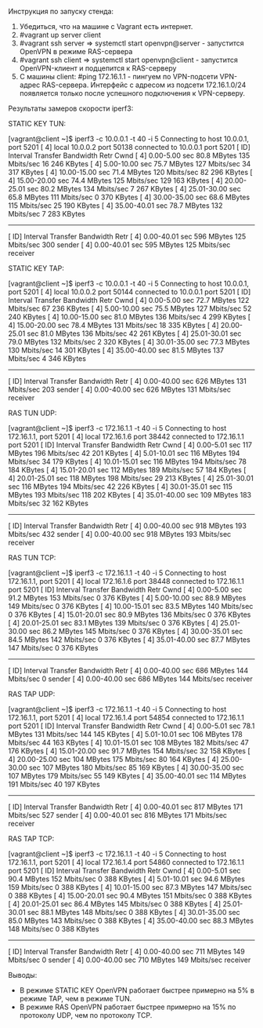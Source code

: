 Инструкция по запуску стенда:

1. Убедиться, что на машине с Vagrant есть интернет.
2. #vagrant up server client
3. #vagrant ssh server => systemctl start openvpn@server - запустится OpenVPN в режиме RAS-сервера
4. #vagrant ssh client => systemctl start openvpn@client - запустится OpenVPN-клиент и подцепится к RAS-серверу
5. С машины client: #ping 172.16.1.1 - пингуем по VPN-подсети VPN-адрес RAS-сервера. Интерфейс с адресом из подсети 172.16.1.0/24 появляется только после успешного подключения к VPN-серверу.

Результаты замеров скорости iperf3:


STATIC KEY TUN:

[vagrant@client ~]$ iperf3 -c 10.0.0.1 -t 40 -i 5
Connecting to host 10.0.0.1, port 5201
[  4] local 10.0.0.2 port 50138 connected to 10.0.0.1 port 5201
[ ID] Interval           Transfer     Bandwidth       Retr  Cwnd
[  4]   0.00-5.00   sec  80.8 MBytes   135 Mbits/sec   16    246 KBytes
[  4]   5.00-10.00  sec  75.7 MBytes   127 Mbits/sec   34    317 KBytes
[  4]  10.00-15.00  sec  71.4 MBytes   120 Mbits/sec   82    296 KBytes
[  4]  15.00-20.00  sec  74.4 MBytes   125 Mbits/sec  129    163 KBytes
[  4]  20.00-25.01  sec  80.2 MBytes   134 Mbits/sec    7    267 KBytes
[  4]  25.01-30.00  sec  65.8 MBytes   111 Mbits/sec    0    370 KBytes
[  4]  30.00-35.00  sec  68.6 MBytes   115 Mbits/sec   25    190 KBytes
[  4]  35.00-40.01  sec  78.7 MBytes   132 Mbits/sec    7    283 KBytes
- - - - - - - - - - - - - - - - - - - - - - - - -
[ ID] Interval           Transfer     Bandwidth       Retr
[  4]   0.00-40.01  sec   596 MBytes   125 Mbits/sec  300             sender
[  4]   0.00-40.01  sec   595 MBytes   125 Mbits/sec                  receiver

STATIC KEY TAP:

[vagrant@client ~]$ iperf3 -c 10.0.0.1 -t 40 -i 5
Connecting to host 10.0.0.1, port 5201
[  4] local 10.0.0.2 port 50144 connected to 10.0.0.1 port 5201
[ ID] Interval           Transfer     Bandwidth       Retr  Cwnd
[  4]   0.00-5.00   sec  72.7 MBytes   122 Mbits/sec   67    236 KBytes
[  4]   5.00-10.00  sec  75.5 MBytes   127 Mbits/sec   52    240 KBytes
[  4]  10.00-15.00  sec  81.0 MBytes   136 Mbits/sec    4    299 KBytes
[  4]  15.00-20.00  sec  78.4 MBytes   131 Mbits/sec   18    335 KBytes
[  4]  20.00-25.01  sec  81.0 MBytes   136 Mbits/sec   42    261 KBytes
[  4]  25.01-30.01  sec  79.0 MBytes   132 Mbits/sec    2    320 KBytes
[  4]  30.01-35.00  sec  77.3 MBytes   130 Mbits/sec   14    301 KBytes
[  4]  35.00-40.00  sec  81.5 MBytes   137 Mbits/sec    4    346 KBytes
- - - - - - - - - - - - - - - - - - - - - - - - -
[ ID] Interval           Transfer     Bandwidth       Retr
[  4]   0.00-40.00  sec   626 MBytes   131 Mbits/sec  203             sender
[  4]   0.00-40.00  sec   626 MBytes   131 Mbits/sec                  receiver

RAS TUN UDP:

[vagrant@client ~]$ iperf3 -c 172.16.1.1 -t 40 -i 5
Connecting to host 172.16.1.1, port 5201
[  4] local 172.16.1.6 port 38442 connected to 172.16.1.1 port 5201
[ ID] Interval           Transfer     Bandwidth       Retr  Cwnd
[  4]   0.00-5.01   sec   117 MBytes   196 Mbits/sec   42    201 KBytes
[  4]   5.01-10.01  sec   116 MBytes   194 Mbits/sec   34    179 KBytes
[  4]  10.01-15.01  sec   116 MBytes   194 Mbits/sec   78    184 KBytes
[  4]  15.01-20.01  sec   112 MBytes   189 Mbits/sec   57    184 KBytes
[  4]  20.01-25.01  sec   118 MBytes   198 Mbits/sec   29    213 KBytes
[  4]  25.01-30.01  sec   116 MBytes   194 Mbits/sec   42    226 KBytes
[  4]  30.01-35.01  sec   115 MBytes   193 Mbits/sec  118    202 KBytes
[  4]  35.01-40.00  sec   109 MBytes   183 Mbits/sec   32    162 KBytes
- - - - - - - - - - - - - - - - - - - - - - - - -
[ ID] Interval           Transfer     Bandwidth       Retr
[  4]   0.00-40.00  sec   918 MBytes   193 Mbits/sec  432             sender
[  4]   0.00-40.00  sec   918 MBytes   193 Mbits/sec                  receiver

RAS TUN TCP:

[vagrant@client ~]$ iperf3 -c 172.16.1.1 -t 40 -i 5
Connecting to host 172.16.1.1, port 5201
[  4] local 172.16.1.6 port 38448 connected to 172.16.1.1 port 5201
[ ID] Interval           Transfer     Bandwidth       Retr  Cwnd
[  4]   0.00-5.00   sec  91.2 MBytes   153 Mbits/sec    0    376 KBytes
[  4]   5.00-10.00  sec  88.9 MBytes   149 Mbits/sec    0    376 KBytes
[  4]  10.00-15.01  sec  83.5 MBytes   140 Mbits/sec    0    376 KBytes
[  4]  15.01-20.01  sec  80.9 MBytes   136 Mbits/sec    0    376 KBytes
[  4]  20.01-25.01  sec  83.1 MBytes   139 Mbits/sec    0    376 KBytes
[  4]  25.01-30.00  sec  86.2 MBytes   145 Mbits/sec    0    376 KBytes
[  4]  30.00-35.01  sec  84.5 MBytes   142 Mbits/sec    0    376 KBytes
[  4]  35.01-40.00  sec  87.7 MBytes   147 Mbits/sec    0    376 KBytes
- - - - - - - - - - - - - - - - - - - - - - - - -
[ ID] Interval           Transfer     Bandwidth       Retr
[  4]   0.00-40.00  sec   686 MBytes   144 Mbits/sec    0             sender
[  4]   0.00-40.00  sec   686 MBytes   144 Mbits/sec                  receiver


RAS TAP UDP:

[vagrant@client ~]$ iperf3 -c 172.16.1.1 -t 40 -i 5
Connecting to host 172.16.1.1, port 5201
[  4] local 172.16.1.4 port 54854 connected to 172.16.1.1 port 5201
[ ID] Interval           Transfer     Bandwidth       Retr  Cwnd
[  4]   0.00-5.01   sec  78.1 MBytes   131 Mbits/sec  144    145 KBytes
[  4]   5.01-10.01  sec   106 MBytes   178 Mbits/sec   44    163 KBytes
[  4]  10.01-15.01  sec   108 MBytes   182 Mbits/sec   47    176 KBytes
[  4]  15.01-20.00  sec  91.7 MBytes   154 Mbits/sec   32    158 KBytes
[  4]  20.00-25.00  sec   104 MBytes   175 Mbits/sec   80    164 KBytes
[  4]  25.00-30.00  sec   107 MBytes   180 Mbits/sec   85    169 KBytes
[  4]  30.00-35.00  sec   107 MBytes   179 Mbits/sec   55    149 KBytes
[  4]  35.00-40.01  sec   114 MBytes   191 Mbits/sec   40    197 KBytes
- - - - - - - - - - - - - - - - - - - - - - - - -
[ ID] Interval           Transfer     Bandwidth       Retr
[  4]   0.00-40.01  sec   817 MBytes   171 Mbits/sec  527             sender
[  4]   0.00-40.01  sec   816 MBytes   171 Mbits/sec                  receiver

RAS TAP TCP:

[vagrant@client ~]$ iperf3 -c 172.16.1.1 -t 40 -i 5
Connecting to host 172.16.1.1, port 5201
[  4] local 172.16.1.4 port 54860 connected to 172.16.1.1 port 5201
[ ID] Interval           Transfer     Bandwidth       Retr  Cwnd
[  4]   0.00-5.01   sec  90.4 MBytes   152 Mbits/sec    0    388 KBytes
[  4]   5.01-10.01  sec  94.6 MBytes   159 Mbits/sec    0    388 KBytes
[  4]  10.01-15.00  sec  87.3 MBytes   147 Mbits/sec    0    388 KBytes
[  4]  15.00-20.01  sec  90.4 MBytes   151 Mbits/sec    0    388 KBytes
[  4]  20.01-25.01  sec  86.4 MBytes   145 Mbits/sec    0    388 KBytes
[  4]  25.01-30.01  sec  88.1 MBytes   148 Mbits/sec    0    388 KBytes
[  4]  30.01-35.00  sec  85.0 MBytes   143 Mbits/sec    0    388 KBytes
[  4]  35.00-40.00  sec  88.3 MBytes   148 Mbits/sec    0    388 KBytes
- - - - - - - - - - - - - - - - - - - - - - - - -
[ ID] Interval           Transfer     Bandwidth       Retr
[  4]   0.00-40.00  sec   711 MBytes   149 Mbits/sec    0             sender
[  4]   0.00-40.00  sec   710 MBytes   149 Mbits/sec                  receiver



Выводы: 

- В режиме STATIC KEY OpenVPN работает быстрее примерно на 5% в режиме TAP, чем в режиме TUN.
- В режиме RAS OpenVPN работает быстрее примерно на 15% по протоколу UDP, чем по протоколу TCP.
